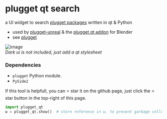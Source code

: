 # plugget qt search
a UI widget to search [plugget packages](https://github.com/hannesdelbeke/plugget-pkgs) written in qt &amp; Python

- used by [plugget-unreal](https://github.com/hannesdelbeke/plugget-unreal) & the [plugget qt addon](https://github.com/plugget/plugget-qt-addon) for Blender
- see [plugget](https://github.com/hannesdelbeke/plugget)


![image](https://github.com/plugget/plugget-qt-addon/assets/3758308/0752c140-5b26-452e-81ac-fc4e36ccdb23)<br>
_Dark ui is not included, just add a qt stylesheet_

### Dependencies
- `plugget` Python module.
- `PySide2`

If this tool is helpfull, you can ⭐ star it on the github page,
just click the ⭐ star button in the top-right of this page.

```python
import plugget_qt
w = plugget_qt.show()  # store reference in w, to prevent garbage collection
```